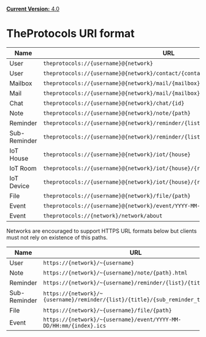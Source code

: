 [**Current Version:** 4.0](README.md)

# TheProtocols URI format

| Name         | URL                                                                                |
|--------------|------------------------------------------------------------------------------------|
| User         | `theprotocols://{username}@{network}`                                              |
| User         | `theprotocols://{username}@{network}/contact/{contact_username}@{contact_network}` |
| Mailbox      | `theprotocols://{username}@{network}/mail/{mailbox}`                               |
| Mail         | `theprotocols://{username}@{network}/mail/{mailbox}/{id}`                          |
| Chat         | `theprotocols://{username}@{network}/chat/{id}`                                    |
| Note         | `theprotocols://{username}@{network}/note/{path}`                                  |
| Reminder     | `theprotocols://{username}@{network}/reminder/{list}/{title}`                      |
| Sub-Reminder | `theprotocols://{username}@{network}/reminder/{list}/{title}/{sub_reminder_title}` |
| IoT House    | `theprotocols://{username}@{network}/iot/{house}`                                  |
| IoT Room     | `theprotocols://{username}@{network}/iot/{house}/{room}`                           |
| IoT Device   | `theprotocols://{username}@{network}/iot/{house}/{room}/{device}`                  |
| File         | `theprotocols://{username}@{network}/file/{path}`                                  |
| Event        | `theprotocols://{username}@{network}/event/YYYY-MM-DD/HH:mm/{index}`               |
| Event        | `theprotocols://{network}/network/about`                                           |

Networks are encouraged to support HTTPS URL formats below but clients must not rely on existence of this paths.

| Name         | URL                                                                              |
|--------------|----------------------------------------------------------------------------------|
| User         | `https://{network}/~{username}`                                                  |
| Note         | `https://{network}/~{username}/note/{path}.html`                                 |
| Reminder     | `https://{network}/~{username}/reminder/{list}/{title}.ics`                      |
| Sub-Reminder | `https://{network}/~{username}/reminder/{list}/{title}/{sub_reminder_title}.ics` |
| File         | `https://{network}/~{username}/file/{path}`                                      |
| Event        | `https://{network}/~{username}/event/YYYY-MM-DD/HH:mm/{index}.ics`               |
